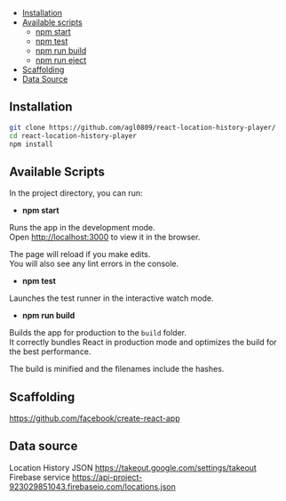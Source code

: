 - [Installation](#installation)
- [Available scripts](#available-scripts)
  - [npm start](#npm-start)
  - [npm test](#npm-test)
  - [npm run build](#npm-run-build)
  - [npm run eject](#npm-run-eject)
- [Scaffolding](#scaffolding)
- [Data Source](#data-source)

## Installation

```bash
git clone https://github.com/agl0809/react-location-history-player/
cd react-location-history-player
npm install
```

## Available Scripts

In the project directory, you can run:

- **npm start**

Runs the app in the development mode.<br>
Open [http://localhost:3000](http://localhost:3000) to view it in the browser.

The page will reload if you make edits.<br>
You will also see any lint errors in the console.

- **npm test**

Launches the test runner in the interactive watch mode.<br>

- **npm run build**

Builds the app for production to the `build` folder.<br>
It correctly bundles React in production mode and optimizes the build for the best performance.

The build is minified and the filenames include the hashes.<br>

## Scaffolding
https://github.com/facebook/create-react-app

## Data source
Location History JSON https://takeout.google.com/settings/takeout<br>
Firebase service https://api-project-923029851043.firebaseio.com/locations.json
